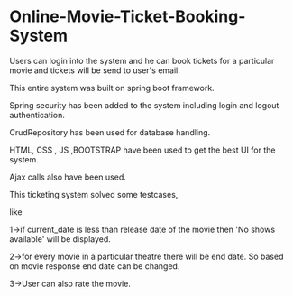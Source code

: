 # Online-Movie-Ticket-Booking-System
Users can login into the system and he can book tickets for a particular movie and tickets will be send to user's email.

This entire system was built on spring boot framework.

Spring security has been added to the system including login and logout authentication.

CrudRepository has been used for database handling.

HTML, CSS , JS ,BOOTSTRAP have been used to get the best UI for the system.

Ajax calls also have been used.

This ticketing system solved some testcases,

like 

1->if current_date is less than release date of the movie then 'No shows available' will be displayed.

2->for every movie in a particular theatre there will be end date. So based on movie response end date can be changed.

3->User can also rate the movie.

